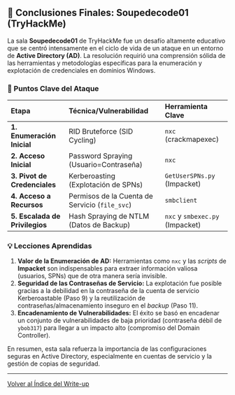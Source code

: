 ## 🎉 Conclusiones Finales: Soupedecode01 (TryHackMe)

La sala **Soupedecode01** de TryHackMe fue un desafío altamente educativo que se centró intensamente en el ciclo de vida de un ataque en un entorno de **Active Directory (AD)**. La resolución requirió una comprensión sólida de las herramientas y metodologías específicas para la enumeración y explotación de credenciales en dominios Windows.

### 🔑 Puntos Clave del Ataque

| Etapa | Técnica/Vulnerabilidad | Herramienta Clave |
| :--- | :--- | :--- |
| **1. Enumeración Inicial** | RID Bruteforce (SID Cycling) | `nxc` (crackmapexec) |
| **2. Acceso Inicial** | Password Spraying (Usuario=Contraseña) | `nxc` |
| **3. Pivot de Credenciales** | Kerberoasting (Explotación de SPNs) | `GetUserSPNs.py` (Impacket) |
| **4. Acceso a Recursos** | Permisos de la Cuenta de Servicio (`file_svc`) | `smbclient` |
| **5. Escalada de Privilegios** | Hash Spraying de NTLM (Datos de Backup) | `nxc` y `smbexec.py` (Impacket) |

### 💡 Lecciones Aprendidas

1.  **Valor de la Enumeración de AD:** Herramientas como `nxc` y las *scripts* de **Impacket** son indispensables para extraer información valiosa (usuarios, SPNs) que de otra manera sería invisible.
2.  **Seguridad de las Contraseñas de Servicio:** La explotación fue posible gracias a la debilidad en la contraseña de la cuenta de servicio Kerberoastable (Paso 9) y la reutilización de contraseñas/almacenamiento inseguro en el *backup* (Paso 11).
3.  **Encadenamiento de Vulnerabilidades:** El éxito se basó en encadenar un conjunto de vulnerabilidades de baja prioridad (contraseña débil de `ybob317`) para llegar a un impacto alto (compromiso del Domain Controller).

En resumen, esta sala refuerza la importancia de las configuraciones seguras en Active Directory, especialmente en cuentas de servicio y la gestión de copias de seguridad.

---
[Volver al Índice del Write-up](CTFs/Soupedecode01)
